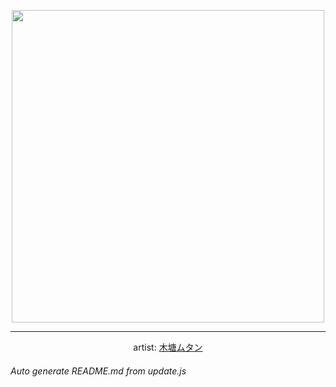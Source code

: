 
<p align="center">
  <img width="500" src="https://nekos.best/api/v2/neko/0329.png">
  <hr/>
  <center>
    artist: <a href="https://www.pixiv.net/en/artworks/86993400">木塘ムタン</a>
  </center>
</p>


###### Auto generate README.md from update.js

